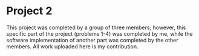 # Project 2
This project was completed by a group of three members; however, this specific part of the project (problems 1-4) was completed by me, while the software implementation of another part was completed by the other members. All work uploaded here is my contribution.
